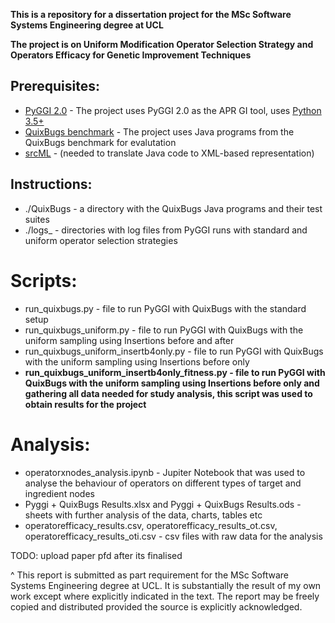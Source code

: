 **This is a repository for a dissertation project for the MSc Software Systems Engineering degree at UCL**

**The project is on Uniform Modification Operator Selection Strategy and Operators Efficacy for Genetic Improvement Techniques**


## Prerequisites:
* [PyGGI 2.0](https://github.com/coinse/pyggi) - The project uses PyGGI 2.0 as the APR GI tool, uses [Python 3.5+](https://www.continuum.io/downloads)
* [QuixBugs benchmark](https://github.com/jkoppel/QuixBugs) - The project uses Java programs from the QuixBugs benchmark for evalutation
* [srcML](https://www.srcml.org/#download) - (needed to translate Java code to XML-based representation)

## Instructions:
* ./QuixBugs - a directory with the QuixBugs Java programs and their test suites
* ./logs_ - directories with log files from PyGGI runs with standard and uniform operator selection strategies

# Scripts:
* run_quixbugs.py - file to run PyGGI with QuixBugs with the standard setup
* run_quixbugs_uniform.py - file to run PyGGI with QuixBugs with the uniform sampling using Insertions before and after
* run_quixbugs_uniform_insertb4only.py - file to run PyGGI with QuixBugs with the uniform sampling using Insertions before only
* **run_quixbugs_uniform_insertb4only_fitness.py - file to run PyGGI with QuixBugs with the uniform sampling using Insertions before only and gathering all data needed for study analysis, this script was used to obtain results for the project**

# Analysis:
* operatorxnodes_analysis.ipynb - Jupiter Notebook that was used to analyse the behaviour of operators on different types of target and ingredient nodes
* Pyggi + QuixBugs Results.xlsx and Pyggi + QuixBugs Results.ods - sheets with further analysis of the data, charts, tables etc
* operatorefficacy_results.csv, operatorefficacy_results_ot.csv, operatorefficacy_results_oti.csv - csv files with raw data for the analysis


TODO: upload paper pfd after its finalised

^ This report is submitted as part requirement for the MSc Software Systems Engineering degree at UCL. It is substantially the result of my own work except where explicitly indicated in the text. The report may be freely copied and distributed provided the source is explicitly acknowledged.
